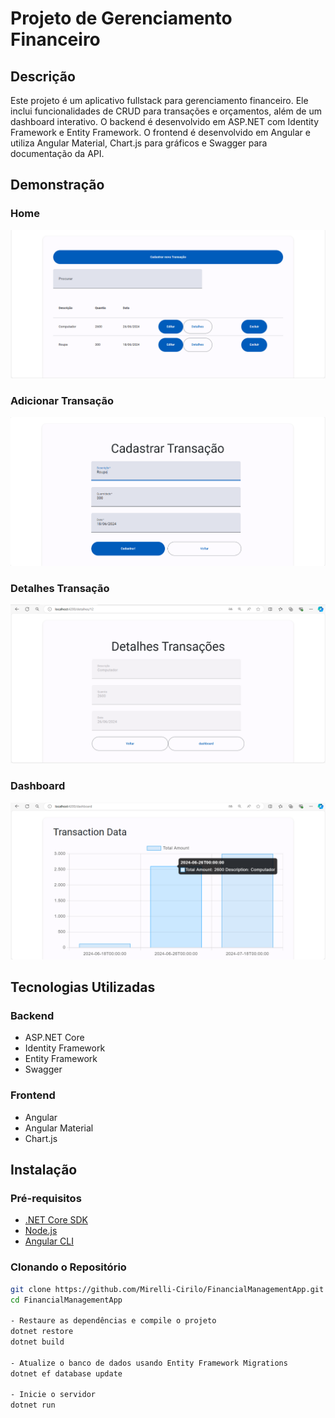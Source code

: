 # Projeto de Gerenciamento Financeiro

## Descrição
Este projeto é um aplicativo fullstack para gerenciamento financeiro. Ele inclui funcionalidades de CRUD para transações e orçamentos, além de um dashboard interativo.
O backend é desenvolvido em ASP.NET com Identity Framework e Entity Framework. O frontend é desenvolvido em Angular e utiliza Angular Material, Chart.js para gráficos e 
Swagger para documentação da API.

## Demonstração

### Home
![Adicionar Transação](images/home.png)

### Adicionar Transação
![Adicionar Transação](images/cadastro.png)

### Detalhes Transação
![Adicionar Transação](images/detalhes.png)

### Dashboard
![Dashboard](images/dashboard.png)

## Tecnologias Utilizadas

### Backend
- ASP.NET Core
- Identity Framework
- Entity Framework
- Swagger

### Frontend
- Angular
- Angular Material
- Chart.js

## Instalação

### Pré-requisitos
- [.NET Core SDK](https://dotnet.microsoft.com/download)
- [Node.js](https://nodejs.org/)
- [Angular CLI](https://angular.io/cli)

### Clonando o Repositório
```sh
git clone https://github.com/Mirelli-Cirilo/FinancialManagementApp.git
cd FinancialManagementApp

- Restaure as dependências e compile o projeto
dotnet restore
dotnet build

- Atualize o banco de dados usando Entity Framework Migrations
dotnet ef database update

- Inicie o servidor
dotnet run
